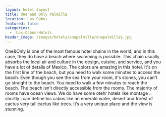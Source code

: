 ```yaml
---
layout: hotel-layout
title: One and Only Palmilla
location: Los Cabos
featured: false
categories:
  -  Los-Cabos-Hotels
header_image: /images/hotels/onepalmilla/onepalmilla1.jpg
---
```

One&Only is one of the most famous hotel chains in the world, and in this case, they do have a beach where swimming is possible. This chain usually absorbs the local air and culture in the design, cuisine, and service, and you have a lot of details of Mexico. The colors are amazing in this hotel. It's on the first line of the beach, but you need to walk some minutes to access the beach. Even though you see the sea from your room, it's stones, you can't go straight to the beach. You need to walk a few minutes to reach the beach. The beach isn't directly accessible from the rooms. The majority of rooms have ocean views. We do have some otehr hotels like montage .. shortly i can define los cabos like an emerald water, desert and forest of cactus very tall cactus like trees. It’s a very unique place and the view is stunning.